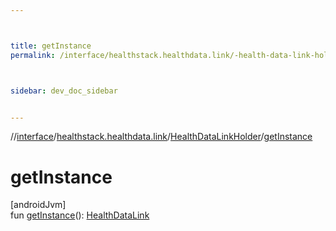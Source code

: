 ```yaml
---



title: getInstance
permalink: /interface/healthstack.healthdata.link/-health-data-link-holder/get-instance.html



sidebar: dev_doc_sidebar


---
```




//[interface](/hl_interface.html)/[healthstack.healthdata.link](../index.html)/[HealthDataLinkHolder](index.html)/[getInstance](get-instance.html)



# getInstance



[androidJvm]\
fun [getInstance](get-instance.html)(): [HealthDataLink](../-health-data-link/index.html)






